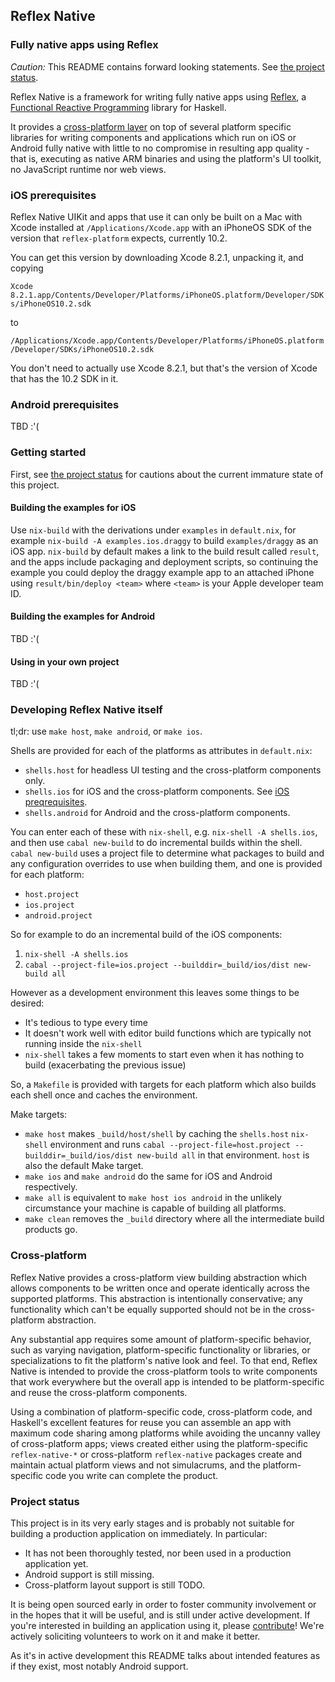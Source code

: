 ## Reflex Native

### Fully native apps using Reflex

_Caution:_ This README contains forward looking statements. See [the project status](#project-status).

Reflex Native is a framework for writing fully native apps using [Reflex](https://github.com/reflex-frp/reflex/), a
[Functional Reactive Programming](https://wiki.haskell.org/Functional_Reactive_Programming) library for Haskell.

It provides a [cross-platform layer](#cross-platform) on top of several platform specific libraries for writing components and applications which run on iOS
or Android fully native with little to no compromise in resulting app quality - that is, executing as native ARM binaries and using the platform's UI toolkit,
no JavaScript runtime nor web views.

### iOS prerequisites

Reflex Native UIKit and apps that use it can only be built on a Mac with Xcode installed at `/Applications/Xcode.app` with an iPhoneOS SDK of the version that
`reflex-platform` expects, currently 10.2.

You can get this version by downloading Xcode 8.2.1, unpacking it, and copying

`Xcode 8.2.1.app/Contents/Developer/Platforms/iPhoneOS.platform/Developer/SDKs/iPhoneOS10.2.sdk`

to

`/Applications/Xcode.app/Contents/Developer/Platforms/iPhoneOS.platform/Developer/SDKs/iPhoneOS10.2.sdk`

You don't need to actually use Xcode 8.2.1, but that's the version of Xcode that has the 10.2 SDK in it.

### Android prerequisites

TBD :'(

### Getting started

First, see [the project status](#project-status) for cautions about the current immature state of this project.

#### Building the examples for iOS

Use `nix-build` with the derivations under `examples` in `default.nix`, for example `nix-build -A examples.ios.draggy` to build `examples/draggy` as an iOS app.
`nix-build` by default makes a link to the build result called `result`, and the apps include packaging and deployment scripts, so continuing the example you
could deploy the draggy example app to an attached iPhone using `result/bin/deploy <team>` where `<team>` is your Apple developer team ID.

#### Building the examples for Android

TBD :'(

#### Using in your own project

TBD :'(

### Developing Reflex Native itself

tl;dr: use `make host`, `make android`, or `make ios`.

Shells are provided for each of the platforms as attributes in `default.nix`:

* `shells.host` for headless UI testing and the cross-platform components only.
* `shells.ios` for iOS and the cross-platform components. See [iOS preqrequisites](#ios-prerequisites).
* `shells.android` for Android and the cross-platform components.

You can enter each of these with `nix-shell`, e.g. `nix-shell -A shells.ios`, and then use `cabal new-build` to do incremental builds within the shell.
`cabal new-build` uses a project file to determine what packages to build and any configuration overrides to use when building them, and one is provided for
each platform:

* `host.project`
* `ios.project`
* `android.project`

So for example to do an incremental build of the iOS components:

1. `nix-shell -A shells.ios`
2. `cabal --project-file=ios.project --builddir=_build/ios/dist new-build all`

However as a development environment this leaves some things to be desired:

* It's tedious to type every time
* It doesn't work well with editor build functions which are typically not running inside the `nix-shell`
* `nix-shell` takes a few moments to start even when it has nothing to build (exacerbating the previous issue)

So, a `Makefile` is provided with targets for each platform which also builds each shell once and caches the environment.

Make targets:

* `make host` makes `_build/host/shell` by caching the `shells.host` `nix-shell` environment and runs
`cabal --project-file=host.project --builddir=_build/ios/dist new-build all` in that environment. `host` is also the default Make target.
* `make ios` and `make android` do the same for iOS and Android respectively.
* `make all` is equivalent to `make host ios android` in the unlikely circumstance your machine is capable of building all platforms.
* `make clean` removes the `_build` directory where all the intermediate build products go.

### Cross-platform

Reflex Native provides a cross-platform view building abstraction which allows components to be written once and operate identically across the supported
platforms. This abstraction is intentionally conservative; any functionality which can't be equally supported should not be in the cross-platform abstraction.

Any substantial app requires some amount of platform-specific behavior, such as varying navigation, platform-specific functionality or libraries, or
specializations to fit the platform's native look and feel. To that end, Reflex Native is intended to provide the cross-platform tools to write components that
work everywhere but the overall app is intended to be platform-specific and reuse the cross-platform components.

Using a combination of platform-specific code, cross-platform code, and Haskell's excellent features for reuse you can assemble an app with maximum code sharing
among platforms while avoiding the uncanny valley of cross-platform apps; views created either using the platform-specific `reflex-native-*` or cross-platform
`reflex-native` packages create and maintain actual platform views and not simulacrums, and the platform-specific code you write can complete the product.

### Project status

This project is in its very early stages and is probably not suitable for building a production application on immediately. In particular:

- It has not been thoroughly tested, nor been used in a production application yet.
- Android support is still missing.
- Cross-platform layout support is still TODO.

It is being open sourced early in order to foster community involvement or in the hopes that it will be useful, and is still under active development. If you're
interested in building an application using it, please [contribute](CONTRIBUTING.md)! We're actively soliciting volunteers to work on it and make it better.

As it's in active development this README talks about intended features as if they exist, most notably Android support.

